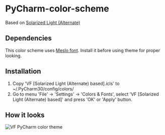 PyCharm-color-scheme
====================

Based on [Solarized Light (Alternate)](http://ideacolorthemes.org/themes/83/)

## Dependencies
This color scheme uses [Meslo font](https://github.com/andreberg/Meslo-Font). Install it before using theme for proper looking.

## Installation
1. Copy 'VF [Solarized Light (Alternate) based].icls' to ~/.PyCharm30/config/colors/
2. Go to menu 'File' -> 'Settings' -> 'Colors & Fonts', select 'VF [Solarized Light (Alternate) based]' and press 'OK' or 'Apply' button. 

## How it looks
![VF PyCharm color theme](https://camo.githubusercontent.com/2e93e871e546127a106bbd2e6e158f46ce476e43/687474703a2f2f692e696d6775722e636f6d2f334a6b324b47762e706e67)
